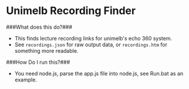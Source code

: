 Unimelb Recording Finder
=======

###What does this do?###
 - This finds lecture recording links for unimelb's echo 360 system.
 - See `recordings.json` for raw output data, or `recordings.htm` for something more readable.

###How Do I run this?###
 - You need node.js, parse the app.js file into node.js, see Run.bat as an example.
